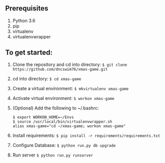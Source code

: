 # <Game Name>

## Prerequisites

1. Python 3.6
2. pip
3. virtualenv
4. virtualenvwrapper

## To get started:

1. Clone the repository and cd into directory:
   `$ git clone https://github.com/dncswim76/xmas-game.git`

2. cd into directory:
   `$ cd xmas-game`

2. Create a virtual environment:
   `$ mkvirtualenv xmas-game`

3. Activate virtual environment:
   `$ workon xmas-game`

4. (Optional) Add the following to ~/.bashrc:
   ```
   $ export WORKON_HOME=~/Envs
   $ source /usr/local/bin/virtualenvwrapper.sh
   alias xmas-game="cd ~/xmas-game; workon xmas-game"
   ```

5. Install requirements:
   `$ pip install -r requirements/requirements.txt`

6. Configure Database:
   `$ python run.py db upgrade`

7. Run server
   `$ python run.py runserver`
